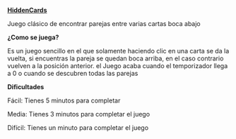 **<u>HiddenCards</u>**

Juego clásico de encontrar parejas entre varias cartas boca abajo 

**¿Como se juega?**

Es un juego sencillo en el que solamente haciendo clic en una carta se da la vuelta, si encuentras la pareja se quedan boca arriba, en el caso contrario vuelven a la posición anterior. el Juego acaba cuando el temporizador llega a  0 o cuando se descubren todas las parejas 

**Dificultades**

Fácil: Tienes 5 minutos para completar 

Media: Tienes 3 minutos para completar el juego 

Difícil: Tienes un minuto para completar el juego


